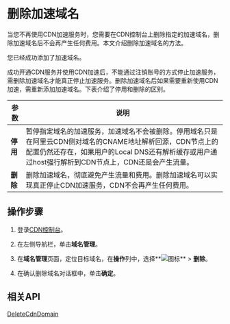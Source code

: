 # 删除加速域名

当您不再使用CDN加速服务时，您需要在CDN控制台上删除指定的加速域名，删除加速域名后不会再产生任何费用。本文介绍删除加速域名的方法。

您已经成功添加了加速域名。

成功开通CDN服务并使用CDN加速后，不能通过注销账号的方式停止加速服务，需删除加速域名才能真正停止加速服务。删除加速域名后如果需要重新使用CDN加速，需重新添加加速域名。下表介绍了停用和删除的区别。

|参数|说明|
|--|--|
|**停用**|暂停指定域名的加速服务，加速域名不会被删除。停用域名只是在阿里云CDN侧对域名的CNAME地址解析回源，CDN节点上的配置仍然还存在，如果用户的Local DNS还有解析缓存或用户通过host强行解析到CDN节点上，CDN还是会产生流量。|
|**删除**|删除加速域名，彻底避免产生流量和费用。删除加速域名可以实现真正停止CDN加速服务，CDN不会再产生任何费用。|

## 操作步骤

1.  登录[CDN控制台](https://cdn.console.aliyun.com)。

2.  在左侧导航栏，单击**域名管理**。

3.  在**域名管理**页面，定位目标域名，在**操作**列中，选择**![图标](https://static-aliyun-doc.oss-accelerate.aliyuncs.com/assets/img/zh-CN/4253604161/p242681.png)** \> **删除**。

4.  在确认删除域名对话框中，单击**确定**。


## 相关API

[DeleteCdnDomain](/intl.zh-CN/新版API参考/域名管理类接口/删除已添加的加速域名.md)

